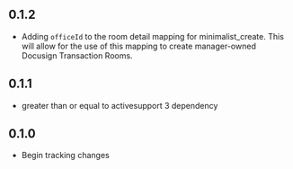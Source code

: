 ## 0.1.2

* Adding `officeId` to the room detail mapping for minimalist_create. This will allow for the use of this mapping to create manager-owned Docusign Transaction Rooms.

## 0.1.1

* greater than or equal to activesupport 3 dependency

## 0.1.0

* Begin tracking changes
